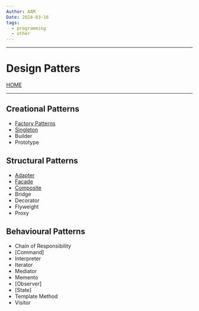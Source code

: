 ```yaml
---
Author: AAM
Date: 2024-03-16
tags:
  - programming
  - other
---
```

------
# Design Patters

[HOME](/README.md)

---

## Creational Patterns

- [Factory Patterns](data/Factory.md)
- [Singleton](data/Singleton.md)
- Builder
- Prototype


## Structural Patterns

- [Adapter](data/Adapter.md)
- [Facade](data/Facade.md)
- [Composite](data/Composite.md)
- Bridge
- Decorator
- Flyweight
- Proxy

## Behavioural Patterns

- Chain of Responsibility
- [Command]
- Interpreter
- Iterator
- Mediator
- Memento
- [Observer]
- [State]
- Template Method
- Visitor


